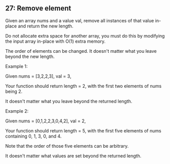 ## 27: Remove element

Given an array nums and a value val, remove all instances of that value in-place and return the new length.

Do not allocate extra space for another array, you must do this by modifying the input array in-place with O(1) extra memory.

The order of elements can be changed. It doesn't matter what you leave beyond the new length.

Example 1:

Given nums = [3,2,2,3], val = 3,

Your function should return length = 2, with the first two elements of nums being 2.

It doesn't matter what you leave beyond the returned length.

Example 2:

Given nums = [0,1,2,2,3,0,4,2], val = 2,

Your function should return length = 5, with the first five elements of nums containing 0, 1, 3, 0, and 4.

Note that the order of those five elements can be arbitrary.

It doesn't matter what values are set beyond the returned length.

